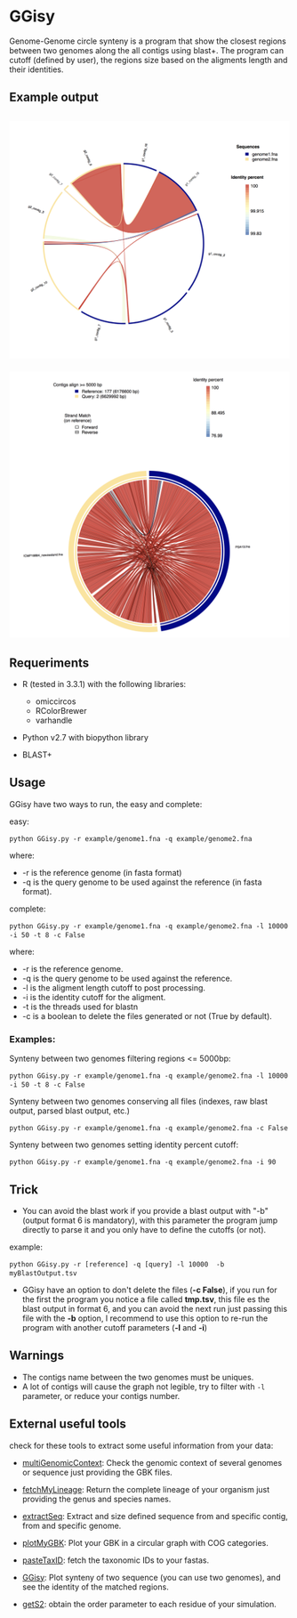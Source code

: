 # GGisy
Genome-Genome circle synteny is a program that show the closest regions between two genomes along the all contigs using blast+. The program can cutoff (defined by user), the regions size based on the aligments length and their identities.

## Example output

![](example/synteny1.png)
------
![](example/synteny2.png)

## Requeriments

* R (tested in 3.3.1) with the following libraries:
	* omiccircos
	* RColorBrewer
	* varhandle

* Python v2.7 with biopython library
* BLAST+

## Usage

GGisy have two ways to run, the easy and complete:

easy:

	python GGisy.py -r example/genome1.fna -q example/genome2.fna
	
where:

* -r is the reference genome (in fasta format)
* -q is the query genome to be used against the reference (in fasta format).

complete:

	python GGisy.py -r example/genome1.fna -q example/genome2.fna -l 10000 -i 50 -t 8 -c False
	
where:

* -r is the reference genome.
* -q is the query genome to be used against the reference.
* -l is the aligment length cutoff to post processing.
* -i is the identity cutoff for the aligment.
* -t is the threads used for blastn
* -c is a boolean to delete the files generated or not (True by default).

### Examples:

Synteny between two genomes filtering regions <= 5000bp:

	python GGisy.py -r example/genome1.fna -q example/genome2.fna -l 10000 -i 50 -t 8 -c False
	
Synteny between two genomes conserving all files (indexes, raw blast output, parsed blast output, etc.)

	python GGisy.py -r example/genome1.fna -q example/genome2.fna -c False

Synteny between two genomes setting identity percent cutoff:

	python GGisy.py -r example/genome1.fna -q example/genome2.fna -i 90


## Trick

* You can avoid the blast work if you provide a blast output with "-b" (output format 6 is mandatory), with this parameter the program jump directly to parse it and you only have to define the cutoffs (or not).

example:
	
	python GGisy.py -r [reference] -q [query] -l 10000  -b myBlastOutput.tsv

* GGisy have an option to don't delete the files (**-c False**), if you run for the first the program you notice a file called **tmp.tsv**, this file es the blast output in format 6, and you can avoid the next run just passing this file with the **-b** option, I recommend to use this option to re-run the program with another cutoff parameters (**-l** and **-i**)
	
## Warnings

* The contigs name between the two genomes must be uniques.
* A lot of contigs will cause the graph not legible, try to filter with ``-l`` parameter, or reduce your contigs number.

## External useful tools
check for these tools to extract some useful information from your data:

* [multiGenomicContext](https://github.com/Sanrrone/multiGenomicContext): Check the genomic context of several genomes or sequence just providing the GBK files.

* [fetchMyLineage](https://github.com/Sanrrone/fetchMyLineage): Return the complete lineage of your organism just providing the genus and species names.

* [extractSeq](https://github.com/Sanrrone/extractSeq): Extract and size defined sequence from and specific contig, from and specific genome.

* [plotMyGBK](https://github.com/Sanrrone/plotMyGBK): Plot your GBK in a circular graph with COG categories.

* [pasteTaxID](https://github.com/Sanrrone/pasteTaxID): fetch the taxonomic IDs to your fastas.

* [GGisy](https://github.com/Sanrrone/GGisy): Plot synteny of two sequence (you can use two genomes), and see the identity of the matched regions.

* [getS2](https://github.com/Sanrrone/getS2): obtain the order parameter to each residue of your simulation.
